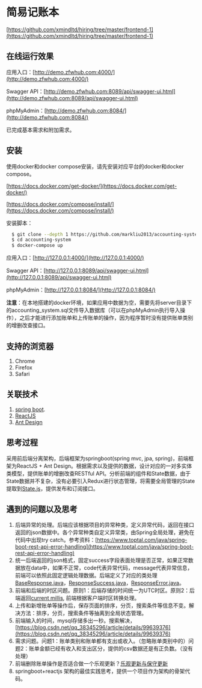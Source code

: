 # 简易记账本

[https://github.com/xmindltd/hiring/tree/master/frontend-1](https://github.com/xmindltd/hiring/tree/master/frontend-1)

## 在线运行效果

应用入口：[http://demo.zfwhub.com:4000/](http://demo.zfwhub.com:4000/)

Swagger API：[http://demo.zfwhub.com:8089/api/swagger-ui.html](http://demo.zfwhub.com:8089/api/swagger-ui.html)

phpMyAdmin：[http://demo.zfwhub.com:8084/](http://demo.zfwhub.com:8084/)

已完成基本需求和附加需求。


## 安装
使用docker和docker compose安装，请先安装对应平台的docker和docker compose。

[https://docs.docker.com/get-docker/](https://docs.docker.com/get-docker/)

[https://docs.docker.com/compose/install/](https://docs.docker.com/compose/install/)

安装脚本：
```sh
  $ git clone --depth 1 https://github.com/markliu2013/accounting-system.git
  $ cd accounting-system
  $ docker-compose up
```
应用入口：[http://127.0.0.1:4000/](http://127.0.0.1:4000/)

Swagger API：[http://127.0.0.1:8089/api/swagger-ui.html](http://127.0.0.1:8089/api/swagger-ui.html)

phpMyAdmin：[http://127.0.0.1:8084/](http://127.0.0.1:8084/)

**注意**：在本地搭建的docker环境，如果应用中数据为空，需要先将server目录下的accounting_system.sql文件导入数据库（可以在phpMyAdmin执行导入操作），之后才能进行添加账单和上传账单的操作，因为程序暂时没有提供账单类别的增删改查接口。

## 支持的浏览器
1. Chrome
2. Firefox
3. Safari


## 关联技术


1. [spring boot](https://spring.io/projects/spring-boot).
2. [ReactJS](https://create-react-app.dev/)
3. [Ant Design](https://ant.design/docs/spec/introduce)


## 思考过程
采用前后端分离架构，后端框架为springboot(spring mvc, jpa, spring)，前端框架为ReactJS + Ant Design。根据需求以及提供的数据，设计对应的一对多实体类模型，提供账单的增删改查RESTful API。分析前端的组件和State数据，由于State数据并不复杂，没有必要引入Redux进行状态管理，将需要全局管理的State提取到[State.js](https://github.com/markliu2013/accounting-system/blob/master/client/src/State.js)，提供发布和订阅接口。

## 遇到的问题以及思考
1. 后端异常的处理。后端应该根据项目的异常种类，定义异常代码，返回在接口返回的json数据中。各个异常种类自定义异常类，由Spring全局处理，避免在代码中出现try catch。参考资料：[https://www.toptal.com/java/spring-boot-rest-api-error-handling](https://www.toptal.com/java/spring-boot-rest-api-error-handling)
2. 统一后端返回的json格式，固定success字段表面处理是否正常，如果正常数据放在data中，如果不正常，code代表异常代码，message代表异常信息，前端可以依照此固定逻辑处理数据。后端定义了对应的类处理[BaseResponse.java](https://github.com/markliu2013/accounting-system/blob/master/server/src/main/java/com/zfwhub/bill/dto/BaseResponse.java)，[ResponseSuccess.java](https://github.com/markliu2013/accounting-system/blob/master/server/src/main/java/com/zfwhub/bill/dto/ResponseSuccess.java)，[ResponseError.java](https://github.com/markliu2013/accounting-system/blob/master/server/src/main/java/com/zfwhub/bill/dto/ResponseError.java)。
3. 前端和后端的时区问题。原则1：后端存储的时间统一为UTC时区。原则2：后端返回[current millis](https://currentmillis.com/), 前端根据客户端时区转换处理。
4. 上传和新增账单等操作后，保存页面的排序，分页，搜索条件等信息不变。解决方法：排序，分页，搜索条件等抽离到全局状态管理。
5. 前端输入的时间，mysql存储多出一秒。搜索解决，[https://blog.csdn.net/qq_38345296/article/details/99639376](https://blog.csdn.net/qq_38345296/article/details/99639376)
6. 需求问题。问题1：账单类别和账单都有支出或收入。（忽略账单类别中的）问题2：账单金额已经有收入和支出区分，提供的csv数据还是有正负数。（没有处理）
7. 前端删除账单操作是否适合做一个乐观更新？[乐观更新与保守更新](https://www.jianshu.com/p/154ca94f5209)
8. springboot+reactjs 架构的最佳实践思考，提供一个项目作为架构的骨架代码。
